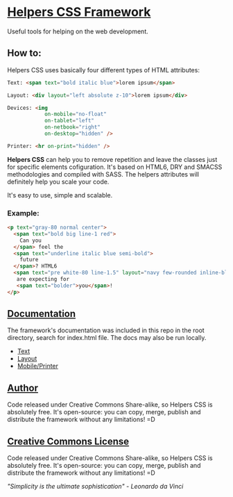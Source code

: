 # [Helpers CSS Framework](http://helpers.araujo.cc)
Useful tools for helping on the web development.

## How to:

Helpers CSS uses basically four different types of HTML attributes:

```html
Text: <span text="bold italic blue">lorem ipsum</span>

Layout: <div layout="left absolute z-10">lorem ipsum</div>

Devices: <img
            on-mobile="no-float"
            on-tablet="left"
            on-netbook="right"
            on-desktop="hidden" />

Printer: <hr on-print="hidden" />
```

<b>Helpers CSS</b> can help you to remove repetition and leave the classes just for specific elements cofiguration. It's based on HTML6, DRY and SMACSS methodologies and compiled with SASS. The helpers attributes will definitely help you scale your code.

It's easy to use, simple and scalable.

### Example:

```html
<p text="gray-80 normal center">
  <span text="bold big line-1 red">
    Can you
  </span> feel the
  <span text="underline italic blue semi-bold">
    future
  </span>? HTML6
  <span text="pre white-80 line-1.5" layout="navy few-rounded inline-block">  advantages  </span>
   are expecting for
   <span text="bolder">you</span>!
</p>
```

## [Documentation](http://helpers.araujo.cc)

The framework's documentation was included in this repo in the root directory, search for index.html file. The docs may also be run locally.

* [Text](http://helpers.araujo.cc/#text)
* [Layout](http://helpers.araujo.cc/#layout)
* [Mobile/Printer](http://helpers.araujo.cc/#mobile)

## [Author](http://araujo.cc)

Code released under Creative Commons Share-alike, so Helpers CSS is absolutely free. It's open-source: you can copy, merge, publish and distribute the framework without any limitations! =D

## [Creative Commons License](http://creativecommons.org/licenses/by-sa/4.0/)

Code released under Creative Commons Share-alike, so Helpers CSS is absolutely free. It's open-source: you can copy, merge, publish and distribute the framework without any limitations! =D

<i>"Simplicity is the ultimate sophistication" - Leonardo da Vinci</i>

